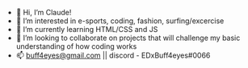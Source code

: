 - 👋 Hi, I’m Claude!
- 👀 I’m interested in e-sports, coding, fashion, surfing/excercise
- 🌱 I’m currently learning HTML/CSS and JS
- 💞️ I’m looking to collaborate on projects that will challenge my basic understanding of how coding works
- 📫 buff4eyes@gmail.com || discord - EDxBuff4eyes#0066

<!---
cmokbel1/cmokbel1 is a ✨ special ✨ repository because its `README.md` (this file) appears on your GitHub profile.
You can click the Preview link to take a look at your changes.
--->
